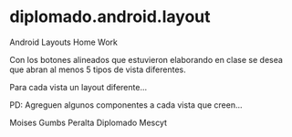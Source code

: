 # diplomado.android.layout
Android Layouts Home Work

Con los botones alineados que estuvieron elaborando en clase se desea que abran al menos 5 tipos de vista diferentes.

Para cada vista un layout diferente...

PD: Agreguen algunos componentes a cada vista que creen...

Moises Gumbs Peralta
Diplomado Mescyt
